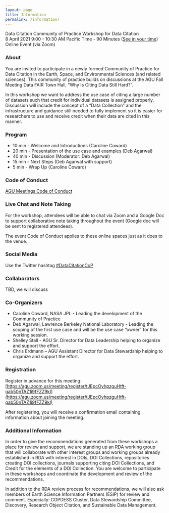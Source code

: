 ```yaml
---
layout: page
title: Information
permalink: /information/
---
```


Data Citation Community of Practice Workshop for Data Citation<br />
8 April 2021 9:00 - 10:30 AM Pacific Time - 90 Minutes (<a href="https://www.timeanddate.com/worldclock/fixedtime.html?msg=Data+Citation+Community+of+Practice+Workshop&iso=20210408T09&p1=137&ah=1&am=30">See in your time</a>)<br />
Online Event (via Zoom)

### About

You are invited to participate in a newly formed Community of Practice for Data Citation in the Earth, Space, and Environmental Sciences (and related sciences).  This community of practice builds on discussions at the AGU Fall Meeting Data FAIR Town Hall, “Why Is Citing Data Still Hard?”.
 
In this workshop we want to address the use case of citing a large number of datasets such that credit for individual datasets is assigned properly. Discussion will include the concept of a “Data Collection” and the infrastructure and guidance still needed to fully implement so it is easier for researchers to use and receive credit when their data are cited in this manner.  

### Program

* 10 min - Welcome and Introductions (Caroline Coward) 
* 20 min - Presentation of the use case and examples (Deb Agarwal)
* 40 min - Discussion (Moderator: Deb Agarwal) 
* 15 min - Next Steps (Deb Agarwal with support)
* 5 min -  Wrap Up (Caroline Coward) 

### Code of Conduct

[AGU Meetings Code of Conduct](https://www.agu.org/Plan-for-a-Meeting/AGUMeetings/Meetings-Resources/Meetings-code-of-conduct)

### Live Chat and Note Taking

For the workshop, attendees will be able to chat via Zoom and a Google Doc to support collaborative note taking throughout the event (Google doc will be sent to registered attendees).

The event Code of Conduct applies to these online spaces just as it does to the venue.

### Social Media

Use the Twitter hashtag [#DataCitationCoP](https://twitter.com/search?q=%23DataCitationCoP)

### Collaborators

TBD, we will discuss

### Co-Organizers

* Caroline Coward, NASA JPL - Leading the development of the Community of Practice
* Deb Agarwal, Lawrence Berkeley National Laboratory - Leading the scoping of the first use case and will be the use case “owner” for this working session.
* Shelley Stall - AGU Sr. Director for Data Leadership helping to organize and support the effort.
* Chris Erdmann – AGU Assistant Director for Data Stewardship helping to organize and support the effort. 

### Registration

Register in advance for this meeting: [https://agu.zoom.us/meeting/register/tJEpcOyhpzguHtft-gab50nTAZ1i9fFZZ9kI](https://agu.zoom.us/meeting/register/tJEpcOyhpzguHtft-gab50nTAZ1i9fFZZ9kI)

After registering, you will receive a confirmation email containing information about joining the meeting.

### Additional Information

In order to give the recommendations generated from these workshops a place for review and support, we are standing up an RDA working group that will collaborate with other interest groups and working groups already established in RDA with interest in DOIs, DOI Collections, repositories creating DOI collections, journals supporting citing DOI Collections, and Credit for the elements of a DOI Collection. You are welcome to participate in these workshops and coordinate the development and review of the recommendations. 
 
In addition to the RDA review process for recommendations, we will also ask members of Earth Science Information Partners (ESIP) for review and comment.  Especially: COPDESS Cluster, Data Stewardship Committee, Discovery,  Research Object Citation, and Sustainable Data Management.

